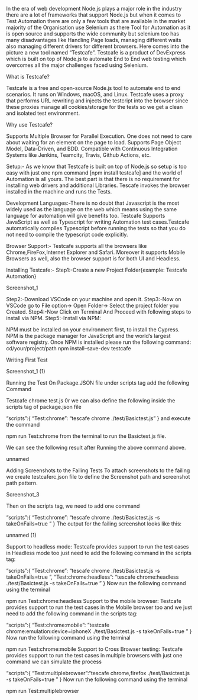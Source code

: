 In the era of web development Node.js plays a major role in the industry there are a lot of frameworks that support Node.js but when it comes to Test Automation there are only a few tools that are available in the market majority of the Organisation use Selenium as there Tool for Automation as it is open source and supports the wide community but selenium too has many disadvantages like Handling Page loads, managing different waits also managing different drivers for different browsers. Here comes into the picture a new tool named “Testcafe”. Testcafe is a product of DevExpress which is built on top of Node.js to automate End to End web testing which overcomes all the major challenges faced using Selenium.

What is Testcafe?

Testcafe is a free and open-source Node.js tool to automate end to end scenarios.
It runs on Windows, macOS, and Linux.
Testcafe uses a proxy that performs URL rewriting and injects the testcript into the browser since these proxies manage all cookies/storage for the tests so we get a clean and isolated test environment.
 
Why use Testcafe?

Supports Multiple Browser for Parallel Execution.
One does not need to care about waiting for an element on the page to load.
Supports Page Object Model, Data-Driven, and BDD.
Compatible with Continuous Integration Systems like Jenkins, Teamcity, Travis, Github Actions, etc.
 
Setup:- As we know that Testcafe is built on top of Node.js so setup is too easy with just one npm command [npm install testcafe] and the world of Automation is all yours. The best part is that there is no requirement for installing web drivers and additional Libraries. Tescafe invokes the browser installed in the machine and runs the Tests.

Development Languages:-There is no doubt that Javascript is the most widely used as the language on the web which means using the same language for automation will give benefits too.
Testcafe Supports JavaScript as well as Typescript for writing Automation test cases.Testcafe automatically compiles Typescript before running the tests so that you do not need to compile the typescript code explicitly.

Browser Support:- Testcafe supports all the browsers like Chrome,FireFox,Internet Explorer and Safari. Moreover it supports Mobile Browsers as well, also the browser support is for both UI and Headless.

Installing Testcafe:-
Step1:-Create a new Project Folder{example: Testcafe Automation}

Screenshot_1

Step2:-Download VSCode on your machine and open it.
Step3:-Now on VSCode go to File option→ Open Folder→ Select the project folder you Created.
Step4:-Now Click on Terminal And Proceed with following steps to install via NPM.
Step5:-Install via NPM:

NPM must be installed on your environment first, to install the Cypress. NPM is the package manager for JavaScript and the world’s largest software registry.
Once NPM is installed please run the following command:
cd/your/project/path
npm install–save-dev testcafe

Writing First Test

Screenshot_1 (1)

Running the Test
On Package.JSON file under scripts tag add the following Command

Testcafe chrome test.js
0r we can also define the following inside the scripts tag of package.json file

“scripts”:{
“Test:chrome”: “tescafe chrome ./test/Basictest.js”
}
and execute the command

npm run Test:chrome
from the terminal to run the Basictest.js file.

We can see the following result after Running the above command above.

unnamed

Adding Screenshots to the Failing Tests
To attach screenshots to the failing we create testcaferc.json file to define the Screenshot path and screenshot path pattern.

Screenshot_3

Then on the scripts tag, we need to add one command

“scripts”:{
“Test:chrome”: “tescafe chrome ./test/Basictest.js -s takeOnFails=true
”
}
The output for the failing screenshot looks like this:

unnamed (1)

Support to headless mode:
Testcafe provides support to run the test cases in Headless mode too just need to add the following command in the scripts tag:

“scripts”:{
“Test:chrome”: “tescafe chrome ./test/Basictest.js -s takeOnFails=true
”,
“Test:chrome:headless”: “tescafe chrome:headless ./test/Basictest.js -s takeOnFails=true
”
}
Now run the following command using the terminal

npm run Test:chrome:headless
Support to the mobile browser:
Testcafe provides support to run the test cases in the Mobile browser too and we just need to add the following command in the scripts tag:

“scripts”:{
“Test:chrome:mobile”:
”testcafe chrome:emulation:device=iphoneX ./test/Basictest.js -s takeOnFails=true
”
}
Now run the following command using the terminal

npm run Test:chrome:mobile
Support to Cross Browser testing:
Testcafe provides support to run the test cases in multiple browsers with just one command we can simulate the process

“scripts”:{
“Test:multiplebrowser”:“tescafe chrome,firefox ./test/Basictest.js -s takeOnFails=true
”
}
Now run the following command using the terminal

npm run Test:multiplebrowser

